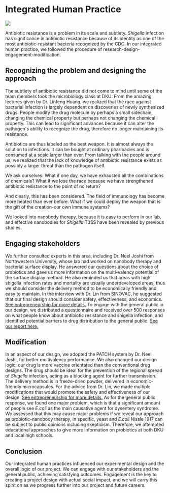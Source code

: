 
<div class="h1-bg">
    <h1 class>Integrated Human Practice</h1>
    <img src="https://static.igem.wiki/teams/4161/wiki/fig-inte.png" />
</div>

Antibiotic resistance is a problem in its scale and subtlety.
*Shigella* infection has significance in antibiotic resistance because of its identity as one of the most antibiotic-resistant bacteria recognized by the CDC. In our integrated human practice, we followed the procedure of research-design-engagement-modification.

## Recognizing the problem and designing the approach

The subtlety of antibiotic resistance did not come to mind until some of the team members took the microbiology class at DKU:
From the amazing lectures given by Dr. Linfeng Huang, we realized that the race against bacterial infection is largely dependent on discoveries of newly synthesized drugs. People modify the drug molecule by perhaps a small sidechain, changing the chemical property but perhaps not changing the chemical property. This can lead to significant advances because it can alter the pathogen's ability to recognize the drug, therefore no longer maintaining its resistance.

Antibiotics are thus labeled as the best weapon. It is almost always the solution to infections. It can be bought at ordinary pharmacies and is consumed at a scale larger than ever. From talking with the people around us, we realized that the lack of knowledge of antibiotic resistance exists as possibly a larger threat than the pathogen itself.

We ask ourselves: What if one day, we have exhausted all the combinations of chemicals? What if we lose the race because we have strengthened antibiotic resistance to the point of no return?

And clearly, this has been considered. The field of immunology has become more heated than ever before. What if we could deploy the weapon that is the gift of the creation-our own immune systems?

We looked into nanobody therapy, because it is easy to perform in our lab, and effective nanobodies for *Shigella* T3SS have been revealed by previous studies.

## Engaging stakeholders

 We further consulted experts in this area, including Dr. Neel Joshi from Northwestern University, whose lab had worked on nanobody therapy and bacterial surface display. He answered our questions about the choice of probiotics and gave us more information on the multi-valency potential of the surface display method. He also reminded us that areas with high shigella infection rates and mortality are usually underdeveloped areas, thus we should consider the delivery method to be economically friendly and easy to maintain. In the interview with Dr. Lin from SINOVAC, he suggested that our final design should consider safety, effectiveness, and economics. [See entrepreneurship for more details.](entrepreneurship.md) To engage with the general public in our design, we distributed a questionnaire and received over 500 responses on what people know about antibiotic resistance and shigella infection, and identified potential barriers to drug distribution to the general public. [See our report here.](https://static.igem.wiki/teams/4161/wiki/general-public-questionaire-report.pdf)

 ## Modification

 In an aspect of our design, we adopted the PATCH system by Dr. Neel Joshi, for better multivalency performance. We also changed our design logic: our drug is more vaccine orientated than the conventional drug designs. The drug should be ideal for the prevention of the regional spread of *Shigella* infection, acting as a blocking agent for further transmission. The delivery method is in freeze-dried powder, delivered in economic-friendly microcapsules. For the advice from Dr. Lin, we made multiple modifications that would promote the safety and effectiveness of our design. [See entrepreneurship for more details.](entrepreneurship.md) As for the general public response, we found one major problem, which is that a significant amount of people see *E.coli* as the main causative agent for dysentery syndrome. We assessed that this may cause major problems if we reveal our approach as probiotic-nanobody therapy, in specific, yeast and *E.coli* Nissle 1917 can be subject to public opinions including skepticism. Therefore, we attempted educational approaches to give more information on probiotics at both DKU and local high schools.

 ## Conclusion

 Our integrated human practices influenced our experimental design and the overall logic of our project. We can engage with our stakeholders and the general public, achieving satisfying outcomes. Engagement is the key to creating a project design with actual social impact, and we will carry this spirit on as we progress further into our project and future careers.
